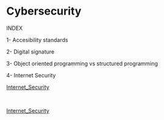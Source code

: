 # Cybersecurity
<p>INDEX</p>
<p>1- Accesibility standards</p> 
<p><span lang="en">2- Digital signature</span></p>
<p><span lang="en">3- Object oriented programming vs structured programming</span></p>
<p><span lang="en">4- Internet Security</span></p> <p><a title="Internet Security" href="https://github.com/10-Adrian/webpage/commit/1eb2b1991428b3e39f2694edc289d0c8ac0706e7">Internet_Security</a></p>
<p>&nbsp;</p>

<p><a title="Internet_Security" href="https://github.com/10-Adrian/webpage/blob/Cybersecurity-(INDEX)/Internet_Security">Internet_Security</a></p>

